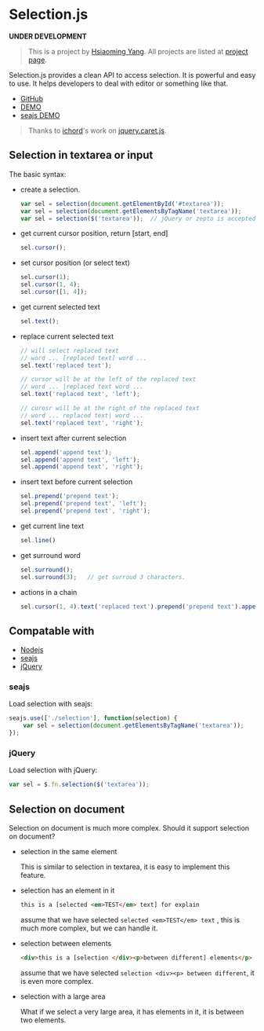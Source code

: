 # Selection.js

**UNDER DEVELOPMENT**

> This is a project by [Hsiaoming Yang](http://lepture.com). All projects are listed at [project page](http://project.lepture.com).

Selection.js provides a clean API to access selection. It is powerful and easy
to use. It helps developers to deal with editor or something like that.


- [GitHub](https://github.com/lepture/selection.js)
- [DEMO](http://project.lepture.com/selection.js/demo.html)
- [seajs DEMO](http://project.lepture.com/selection.js/seajs-demo.html)

> Thanks to [ichord](https://github.com/ichord)'s work on [jquery.caret.js](https://github.com/ichord/At.js/blob/master/js/jquery.caret.js).

## Selection in textarea or input

The basic syntax:

- create a selection.

    ```javascript
    var sel = selection(document.getElementById('#textarea'));
    var sel = selection(document.getElementsByTagName('textarea'));
    var sel = selection($('textarea'));  // jQuery or zepto is accepted too
    ```

- get current cursor position, return [start, end]

    ```javascript
    sel.cursor();
    ```

- set cursor position (or select text)

    ```javascript
    sel.cursor(1);
    sel.cursor(1, 4);
    sel.cursor([1, 4]);
    ```

- get current selected text

    ```javascript
    sel.text();
    ```

- replace current selected text

    ```javascript
    // will select replaced text
    // word ... [replaced text] word ...
    sel.text('replaced text');

    // cursor will be at the left of the replaced text
    // word ... |replaced text word ...
    sel.text('replaced text', 'left');

    // curosr will be at the right of the replaced text
    // word ... replaced text| word ...
    sel.text('replaced text', 'right');
    ```

- insert text after current selection

    ```javascript
    sel.append('append text');
    sel.append('append text', 'left');
    sel.append('append text', 'right');
    ```

- insert text before current selection

    ```javascript
    sel.prepend('prepend text');
    sel.prepend('prepend text', 'left');
    sel.prepend('prepend text', 'right');
    ```

- get current line text

    ```javascript
    sel.line()
    ```

- get surround word

    ```javascript
    sel.surround();
    sel.surround(3);   // get surroud 3 characters.
    ```

- actions in a chain

    ```javascript
    sel.cursor(1, 4).text('replaced text').prepend('prepend text').append('append text');
    ```


## Compatable with

- [Nodejs](http://nodejs.org/)
- [seajs](http://seajs.org/)
- [jQuery](http://jquery.com/)

### seajs

Load selection with seajs:

```javascript
seajs.use(['./selection'], function(selection) {
    var sel = selection(document.getElementsByTagName('textarea'));
});
```

### jQuery

Load selection with jQuery:

```javascript
var sel = $.fn.selection($('textarea'));
```


## Selection on document

Selection on document is much more complex. Should it support selection on document?

- selection in the same element

    This is similar to selection in textarea, it is easy to implement this feature.

- selection has an element in it

    ```html
    this is a [selected <em>TEST</em> text] for explain
    ```

    assume that we have selected ``selected <em>TEST</em> text`` ,
    this is much more complex, but we can handle it.

- selection between elements

    ```html
    <div>this is a [selection </div><p>between different] elements</p>
    ```

    assume that we have selected ``selection <div><p> between different``,
    it is even more complex.

- selection with a large area

    What if we select a very large area, it has elements in it,
    it is between two elements.

